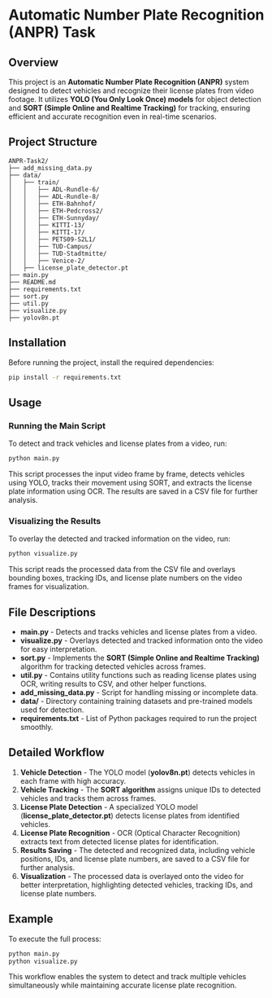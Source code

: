 # Automatic Number Plate Recognition (ANPR) Task

## Overview
This project is an **Automatic Number Plate Recognition (ANPR)** system designed to detect vehicles and recognize their license plates from video footage. It utilizes **YOLO (You Only Look Once) models** for object detection and **SORT (Simple Online and Realtime Tracking)** for tracking, ensuring efficient and accurate recognition even in real-time scenarios.

## Project Structure
```
ANPR-Task2/
├── add_missing_data.py
├── data/
│   ├── train/
│   │   ├── ADL-Rundle-6/
│   │   ├── ADL-Rundle-8/
│   │   ├── ETH-Bahnhof/
│   │   ├── ETH-Pedcross2/
│   │   ├── ETH-Sunnyday/
│   │   ├── KITTI-13/
│   │   ├── KITTI-17/
│   │   ├── PETS09-S2L1/
│   │   ├── TUD-Campus/
│   │   ├── TUD-Stadtmitte/
│   │   ├── Venice-2/
│   ├── license_plate_detector.pt
├── main.py
├── README.md
├── requirements.txt
├── sort.py
├── util.py
├── visualize.py
├── yolov8n.pt
```

## Installation
Before running the project, install the required dependencies:
```sh
pip install -r requirements.txt
```

## Usage
### Running the Main Script
To detect and track vehicles and license plates from a video, run:
```sh
python main.py
```
This script processes the input video frame by frame, detects vehicles using YOLO, tracks their movement using SORT, and extracts the license plate information using OCR. The results are saved in a CSV file for further analysis.

### Visualizing the Results
To overlay the detected and tracked information on the video, run:
```sh
python visualize.py
```
This script reads the processed data from the CSV file and overlays bounding boxes, tracking IDs, and license plate numbers on the video frames for visualization.

## File Descriptions
- **main.py** - Detects and tracks vehicles and license plates from a video.
- **visualize.py** - Overlays detected and tracked information onto the video for easy interpretation.
- **sort.py** - Implements the **SORT (Simple Online and Realtime Tracking)** algorithm for tracking detected vehicles across frames.
- **util.py** - Contains utility functions such as reading license plates using OCR, writing results to CSV, and other helper functions.
- **add_missing_data.py** - Script for handling missing or incomplete data.
- **data/** - Directory containing training datasets and pre-trained models used for detection.
- **requirements.txt** - List of Python packages required to run the project smoothly.

## Detailed Workflow
1. **Vehicle Detection** - The YOLO model (**yolov8n.pt**) detects vehicles in each frame with high accuracy.
2. **Vehicle Tracking** - The **SORT algorithm** assigns unique IDs to detected vehicles and tracks them across frames.
3. **License Plate Detection** - A specialized YOLO model (**license_plate_detector.pt**) detects license plates from identified vehicles.
4. **License Plate Recognition** - OCR (Optical Character Recognition) extracts text from detected license plates for identification.
5. **Results Saving** - The detected and recognized data, including vehicle positions, IDs, and license plate numbers, are saved to a CSV file for further analysis.
6. **Visualization** - The processed data is overlayed onto the video for better interpretation, highlighting detected vehicles, tracking IDs, and license plate numbers.

## Example
To execute the full process:
```sh
python main.py
python visualize.py
```
This workflow enables the system to detect and track multiple vehicles simultaneously while maintaining accurate license plate recognition.

